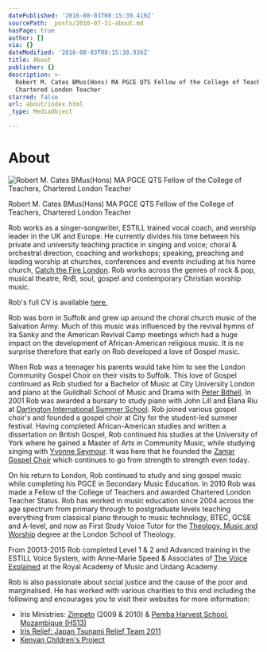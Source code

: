```yaml
---
datePublished: '2016-08-03T08:15:39.419Z'
sourcePath: _posts/2016-07-31-about.md
hasPage: true
author: []
via: {}
dateModified: '2016-08-03T08:15:38.936Z'
title: About
publisher: {}
description: >-
  Robert M. Cates BMus(Hons) MA PGCE QTS Fellow of the College of Teachers,
  Chartered London Teacher
starred: false
url: about/index.html
_type: MediaObject

---
```

# About
![Robert M. Cates BMus(Hons) MA PGCE QTS Fellow of the College of Teachers, Chartered London Teacher](https://the-grid-user-content.s3-us-west-2.amazonaws.com/8b06ed76-0188-47dd-a31e-9794521b499e.jpg)

Robert M. Cates BMus(Hons) MA PGCE QTS Fellow of the College of Teachers, Chartered London Teacher

Rob works as a singer-songwriter, ESTILL trained vocal coach, and worship leader in the UK and Europe. He currently divides his time between his private and university teaching practice in singing and voice; choral & orchestral direction, coaching and workshops; speaking, preaching and leading worship at churches, conferences and events including at his home church, [Catch the Fire London][0]. Rob works across the genres of rock & pop, musical theatre, RnB, soul, gospel and contemporary Christian worship music.

Rob's full CV is available [here.][1]

Rob was born in Suffolk and grew up around the choral church music of the Salvation Army. Much of this music was influenced by the revival hymns of Ira Sanky and the American Revival Camp meetings which had a huge impact on the development of African-American religious music. It is no surprise therefore that early on Rob developed a love of Gospel music.

When Rob was a teenager his parents would take him to see the London Community Gospel Choir on their visits to Suffolk. This love of Gospel continued as Rob studied for a Bachelor of Music at City University London and piano at the Guildhall School of Music and Drama with [Peter Bithell][2]. In 2001 Rob was awarded a bursary to study piano with John Lill and Elana Riu at [Dartington International Summer School][3]. Rob joined various gospel choir's and founded a gospel choir at City for the student-led summer festival. Having completed African-American studies and written a dissertation on British Gospel, Rob continued his studies at the University of York where he gained a Master of Arts in Community Music, while studying singing with [Yvonne Seymour][4]. It was here that he founded the [Zamar Gospel Choir][5] which continues to go from strength to strength even today.

On his return to London, Rob continued to study and sing gospel music while completing his PGCE in Secondary Music Education. In 2010 Rob was made a Fellow of the College of Teachers and awarded Chartered London Teacher Status. Rob has worked in music education since 2004 across the age spectrum from primary through to postgraduate levels teaching everything from classical piano through to music technology, BTEC, GCSE and A-level, and now as First Study Voice Tutor for the [Theology, Music and Worship][6] degree at the London School of Theology.

From 20013-2015 Rob completed Level 1 & 2 and Advanced training in the ESTILL Voice System, with Anne-Marie Speed & Associates of [The Voice Explained][7] at the Royal Academy of Music and Urdang Academy.

Rob is also passionate about social justice and the cause of the poor and marginalised. He has worked with various charities to this end including the following and encourages you to visit their websites for more information:

* Iris Ministries: [Zimpeto][8] (2009 & 2010) & [Pemba Harvest School, Mozambique (HS13)][9]
* [Iris Relief: Japan Tsunami Relief Team 2011][10]
* [Kenyan Children's Project][11]

[0]: www.ctflondon.com
[1]: https://uk.linkedin.com/in/robcates
[2]: http://www.gsmd.ac.uk/music/staff/teaching_staff/department/4-department-of-keyboard-studies/200-peter-bithell/ "Peter Bithell"
[3]: https://www.dartington.org/whats-on/summer-school/ "Dartington International Summer School"
[4]: https://www.york.ac.uk/music/staff/instrumental/yvonne-seymour/ "Yvonne Seymour"
[5]: https://www.york.ac.uk/music/about/ensembles/gospel-choir-zamar/ "Zamar Gospel Choir"
[6]: https://www.lstonline.ac.uk/theology-music-%26-worship#sthash.z3cw5yid.dpbs "Theology, Music and Worship"
[7]: http://thevoiceexplained.com/ "The Voice Explained"
[8]: http://www.irisglobal.org/zimpeto "Zimpeto"
[9]: http://www.irisglobal.org/missions/harvest/ "Pemba Harvest School, Mozambique (HS13)"
[10]: http://www.irisglobal.org/relief/malawi-mozambique-flooding-2015
[11]: http://www.thekcp.org/